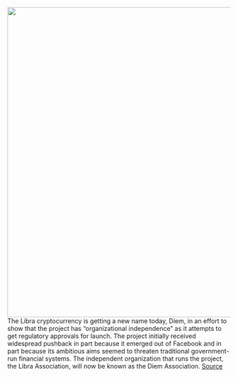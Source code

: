 <img src='https://cdn.vox-cdn.com/thumbor/wr8XmXFy6VBLL8zIvxhwFCtn_U4=/0x0:2040x1360/1200x800/filters:focal(857x517:1183x843)/cdn.vox-cdn.com/uploads/chorus_image/image/68042948/VRG_ILLO_3517_001.0.jpg' width='700px' /><br/>
The Libra cryptocurrency is getting a new name today, Diem, in an effort to show that the project has “organizational independence” as it attempts to get regulatory approvals for launch. The project initially received widespread pushback in part because it emerged out of Facebook and in part because its ambitious aims seemed to threaten traditional government-run financial systems. The independent organization that runs the project, the Libra Association, will now be known as the Diem Association.
<a href='https://www.theverge.com/2020/12/1/21755078/libra-diem-name-change-cryptocurrency-facebook'> Source <a/>